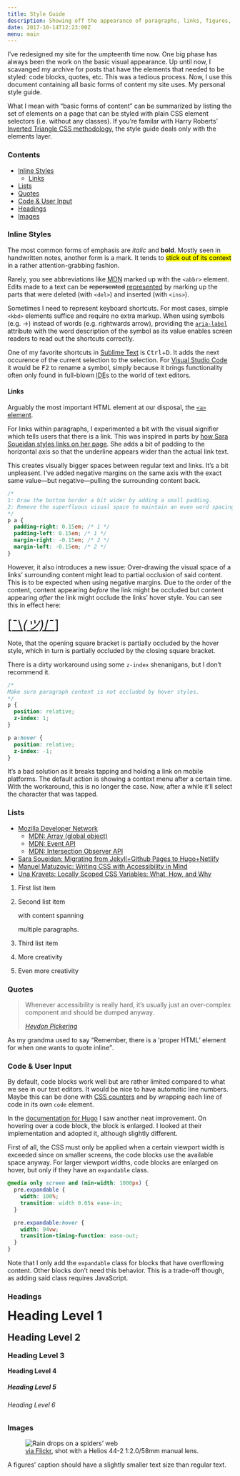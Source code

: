 ```yaml
---
title: Style Guide
description: Showing off the appearance of paragraphs, links, figures, code blocks etc. in a small style guide.
date: 2017-10-14T12:23:00Z
menu: main
---
```

I’ve redesigned my site for the umpteenth time now. One big phase has always been the work on the basic visual appearance.
Up until now, I scavanged my archive for posts that have the elements that needed to be styled: code blocks, quotes, etc. This was a tedious process. Now, I use this document containing all basic forms of content my site uses. My personal style guide.

What I mean with “basic forms of content” can be summarized by listing the set of elements on a page that can be styled with plain CSS element selectors (i.e. without any classes). If you’re familar with Harry Roberts’ [Inverted Triangle CSS methodology](http://www.creativebloq.com/web-design/manage-large-css-projects-itcss-101517528), the style guide deals only with the elements layer.



### Contents

- [Inline Styles](#inline-styles)
  - [Links](#links)
- [Lists](#lists)
- [Quotes](#quotes)
- [Code & User Input](#code-user-input)
- [Headings](#headings)
- [Images](#images)



### Inline Styles

The most common forms of emphasis are *italic* and **bold**. Mostly seen in handwritten notes, another form is a mark. It tends to <mark>stick out of its context</mark> in a rather attention-grabbing fashion.

Rarely, you see abbreviations like <abbr title="Mozilla Developer Network">MDN</abbr> marked up with the `<abbr>` element. Edits made to a text can be <del>repersented</del> <ins>represented</ins> by marking up the parts that were deleted (with `<del>`) and inserted (with `<ins>`).

Sometimes I need to represent keyboard shortcuts. For most cases, simple `<kbd>` elements suffice and require no extra markup. When using symbols (e.g. →) instead of words (e.g. rightwards arrow), providing the [`aria-label`](https://developer.mozilla.org/en-US/docs/Web/Accessibility/ARIA/ARIA_Techniques/Using_the_aria-label_attribute) attribute with the word description of the symbol as its value enables screen readers to read out the shortcuts correctly.

One of my favorite shortcuts in [Sublime Text](https://sublimetext.com) is <kbd>Ctrl</kbd>+<kbd>D</kbd>. It adds the next occurence of the current selection to the selection. For [Visual Studio Code](https://code.visualstudio.com) it would be <kbd>F2</kbd> to rename a symbol, simply because it brings functionality often only found in full-blown <abbr title="Integrated Development Environment">IDE</abbr>s to the world of text editors.



#### Links

Arguably the most important HTML element at our disposal, the [`<a>` element](https://developer.mozilla.org/en-US/docs/Web/HTML/Element/a).

For links within paragraphs, I experimented a bit with the visual signifier which tells users that there is a link. This was inspired in parts by [how Sara Soueidan styles links on her page](http://www.sarasoueidan.com). She adds a bit of padding to the horizontal axis so that the underline appears wider than the actual link text.

This creates visually bigger spaces between regular text and links. It’s a bit unpleasent. I’ve added negative margins on the same axis with the exact same value—but negative—pulling the surrounding content back.

```css
/*
1: Draw the bottom border a bit wider by adding a small padding.
2: Remove the superfluous visual space to maintain an even word spacing.
*/
p a {
  padding-right: 0.15em; /* 1 */
  padding-left: 0.15em; /* 1 */
  margin-right: -0.15em; /* 2 */
  margin-left: -0.15em; /* 2 */
}
```

However, it also introduces a new issue: Over-drawing the visual space of a links’ surrounding content might lead to partial occlusion of said content. This is to be expected when using negative margins. Due to the order of the content, content appearing *before* the link might be occluded but content appearing *after* the link might occlude the links’ hover style. You can see this in effect here:

<span style="font-size: 2em;">[<a href="#">¯\\_(ツ)_/¯</a>]</span>

Note, that the opening square bracket is partially occluded by the hover style, which in turn is partially occluded by the closing square bracket.

There is a dirty workaround using some `z-index` shenanigans, but I don’t recommend it.

```css
/*
Make sure paragraph content is not occluded by hover styles.
*/
p {
  position: relative;
  z-index: 1;
}

p a:hover {
  position: relative;
  z-index: -1;
}
```

It’s a bad solution as it breaks tapping and holding a link on mobile platforms. The default action is showing a context menu after a certain time. With the workaround, this is no longer the case. Now, after a while it’ll select the character that was tapped.



### Lists

- [Mozilla Developer Network](https://developer.mozilla.org/en-US/)
  - [MDN: Array (global object)](https://developer.mozilla.org/en-US/docs/Web/JavaScript/Reference/Global_Objects/Array)
  - [MDN: Event API](https://developer.mozilla.org/en-US/docs/Web/API/Event)
  - [MDN: Intersection Observer API](https://developer.mozilla.org/en-US/docs/Web/API/Intersection_Observer_API)
- [Sara Soueidan: Migrating from Jekyll+Github Pages to Hugo+Netlify](http://www.sarasoueidan.com/blog/jekyll-ghpages-to-hugo-netlify/)
- [Manuel Matuzovic: Writing CSS with Accessibility in Mind](https://medium.com/@matuzo/writing-css-with-accessibility-in-mind-8514a0007939)
- [Una Kravets: Locally Scoped CSS Variables: What, How, and Why](https://una.im/local-css-vars/)

1. First list item
2. Second list item

    with content spanning

    multiple paragraphs.

3. Third list item
  1. More creativity
  2. Even more creativity
<!-- 4. Forth list item with a code block

    ```python
    # Start a basic HTTP server and serve the static content from the current working directory
    python3 -m http.server 8000
    ``` -->



### Quotes

<blockquote>
  <p>Whenever accessibility is really hard, it’s usually just an over-complex component and should be dumped anyway.</p>
  <cite><a href="https://twitter.com/heydonworks/status/914879392391852033">Heydon Pickering</a></cite>
</blockquote>

As my grandma used to say <q>Remember, there is a <q>proper HTML</q> element for when one wants to quote inline</q>.



### Code & User Input

By default, code blocks work well but are rather limited compared to what we see in our text editors. It would be nice to have automatic line numbers. Maybe this can be done with [CSS counters](https://developer.mozilla.org/en-US/docs/Web/CSS/CSS_Lists_and_Counters/Using_CSS_counters) and by wrapping each line of code in its own `code` element.

In the [documentation for Hugo](https://gohugo.io/templates/lists/#example-list-templates) I saw another neat improvement. On hovering over a code block, the block is enlarged. I looked at their implementation and adopted it, although slightly different.

First of all, the CSS must only be applied when a certain viewport width is exceeded since on smaller screens, the code blocks use the available space anyway. For larger viewport widths, code blocks are enlarged on hover, but only if they have an `expandable` class.

```css
@media only screen and (min-width: 1000px) {
  pre.expandable {
    width: 100%;
    transition: width 0.05s ease-in;
  }

  pre.expandable:hover {
    width: 94vw;
    transition-timing-function: ease-out;
  }
}
```

Note that I only add the `expandable` class for blocks that have overflowing content. Other blocks don’t need this behavior. This is a trade-off though, as adding said class requires JavaScript.



### Headings

<h1 style="margin-top: 0;">Heading Level 1</h1>

<h2 style="margin-top: 0;">Heading Level 2</h2>

<h3 style="margin-top: 0;">Heading Level 3</h3>

<h4 style="margin-top: 0;">Heading Level 4</h4>

<h5 style="margin-top: 0;">Heading Level 5</h5>

<h6 style="margin-top: 0;">Heading Level 6</h6>



### Images

<figure>
  <img src="https://c1.staticflickr.com/9/8675/30106830192_086f433ab8_k.jpg" alt="Rain drops on a spiders’ web">
  <figcaption>
    <a href="https://www.flickr.com/photos/kleinfreund/29739015432">via Flickr</a>, shot with a Helios 44-2 1:2.0/58mm manual lens.
  </figcaption>
</figure>

A figures’ caption should have a slightly smaller text size than regular text.

